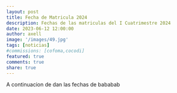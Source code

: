 ```yaml
---
layout: post
title: Fecha de Matricula 2024
description: Fechas de las matriculas del I Cuatrimestre 2024
date: 2023-06-12 12:00:00
author: axell
image: '/images/49.jpg'
tags: [noticias]
#commissions: [cofoma,cocodi]
featured: true
comments: true
share: true
---
```


A continuacion de dan las fechas de bababab
